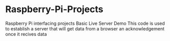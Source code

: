 # Raspberry-Pi-Projects
Raspberry Pi interfacing projects
Basic Live Server Demo 
This code is used to establish a server that will get data from a browser an acknowledgement once it recives data
